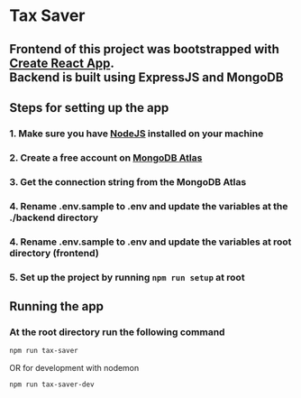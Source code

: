 # Tax Saver

Frontend of this project was bootstrapped with [Create React App](https://github.com/facebook/create-react-app).  
Backend is built using ExpressJS and MongoDB
---

## Steps for setting up the app


### 1. Make sure you have [NodeJS](https://nodejs.org/en) installed on your machine
### 2. Create a free account on [MongoDB Atlas](https://www.mongodb.com/atlas/database)
### 3. Get the connection string from the MongoDB Atlas
### 4. Rename .env.sample to .env and update the variables at the ./backend directory
### 4. Rename .env.sample to .env and update the variables at root directory (frontend)
### 5. Set up the project by running `npm run setup` at root

## Running the app

### At the root directory run the following command
```sh
npm run tax-saver
```

OR for development with nodemon
```sh
npm run tax-saver-dev
```
